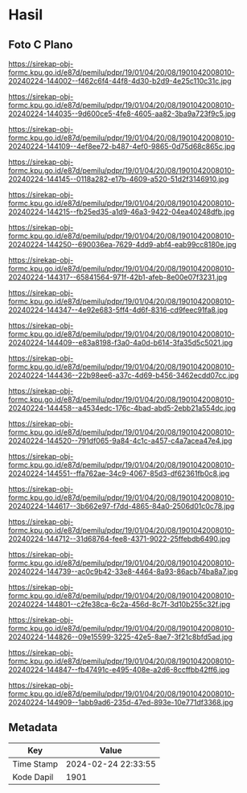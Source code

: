 # Hasil

## Foto C Plano

https://sirekap-obj-formc.kpu.go.id/e87d/pemilu/pdpr/19/01/04/20/08/1901042008010-20240224-144002--f462c6f4-44f8-4d30-b2d9-4e25c110c31c.jpg

https://sirekap-obj-formc.kpu.go.id/e87d/pemilu/pdpr/19/01/04/20/08/1901042008010-20240224-144035--9d600ce5-4fe8-4605-aa82-3ba9a723f9c5.jpg

https://sirekap-obj-formc.kpu.go.id/e87d/pemilu/pdpr/19/01/04/20/08/1901042008010-20240224-144109--4ef8ee72-b487-4ef0-9865-0d75d68c865c.jpg

https://sirekap-obj-formc.kpu.go.id/e87d/pemilu/pdpr/19/01/04/20/08/1901042008010-20240224-144145--0118a282-e17b-4609-a520-51d2f3146910.jpg

https://sirekap-obj-formc.kpu.go.id/e87d/pemilu/pdpr/19/01/04/20/08/1901042008010-20240224-144215--fb25ed35-a1d9-46a3-9422-04ea40248dfb.jpg

https://sirekap-obj-formc.kpu.go.id/e87d/pemilu/pdpr/19/01/04/20/08/1901042008010-20240224-144250--690036ea-7629-4dd9-abf4-eab99cc8180e.jpg

https://sirekap-obj-formc.kpu.go.id/e87d/pemilu/pdpr/19/01/04/20/08/1901042008010-20240224-144317--65841564-971f-42b1-afeb-8e00e07f3231.jpg

https://sirekap-obj-formc.kpu.go.id/e87d/pemilu/pdpr/19/01/04/20/08/1901042008010-20240224-144347--4e92e683-5ff4-4d6f-8316-cd9feec91fa8.jpg

https://sirekap-obj-formc.kpu.go.id/e87d/pemilu/pdpr/19/01/04/20/08/1901042008010-20240224-144409--e83a8198-f3a0-4a0d-b614-3fa35d5c5021.jpg

https://sirekap-obj-formc.kpu.go.id/e87d/pemilu/pdpr/19/01/04/20/08/1901042008010-20240224-144436--22b98ee6-a37c-4d69-b456-3462ecdd07cc.jpg

https://sirekap-obj-formc.kpu.go.id/e87d/pemilu/pdpr/19/01/04/20/08/1901042008010-20240224-144458--a4534edc-176c-4bad-abd5-2ebb21a554dc.jpg

https://sirekap-obj-formc.kpu.go.id/e87d/pemilu/pdpr/19/01/04/20/08/1901042008010-20240224-144520--791df065-9a84-4c1c-a457-c4a7acea47e4.jpg

https://sirekap-obj-formc.kpu.go.id/e87d/pemilu/pdpr/19/01/04/20/08/1901042008010-20240224-144551--ffa762ae-34c9-4067-85d3-df62361fb0c8.jpg

https://sirekap-obj-formc.kpu.go.id/e87d/pemilu/pdpr/19/01/04/20/08/1901042008010-20240224-144617--3b662e97-f7dd-4865-84a0-2506d01c0c78.jpg

https://sirekap-obj-formc.kpu.go.id/e87d/pemilu/pdpr/19/01/04/20/08/1901042008010-20240224-144712--31d68764-fee8-4371-9022-25ffebdb6490.jpg

https://sirekap-obj-formc.kpu.go.id/e87d/pemilu/pdpr/19/01/04/20/08/1901042008010-20240224-144739--ac0c9b42-33e8-4464-8a93-86acb74ba8a7.jpg

https://sirekap-obj-formc.kpu.go.id/e87d/pemilu/pdpr/19/01/04/20/08/1901042008010-20240224-144801--c2fe38ca-6c2a-456d-8c7f-3d10b255c32f.jpg

https://sirekap-obj-formc.kpu.go.id/e87d/pemilu/pdpr/19/01/04/20/08/1901042008010-20240224-144826--09e15599-3225-42e5-8ae7-3f21c8bfd5ad.jpg

https://sirekap-obj-formc.kpu.go.id/e87d/pemilu/pdpr/19/01/04/20/08/1901042008010-20240224-144847--fb47491c-e495-408e-a2d6-8ccffbb42ff6.jpg

https://sirekap-obj-formc.kpu.go.id/e87d/pemilu/pdpr/19/01/04/20/08/1901042008010-20240224-144909--1abb9ad6-235d-47ed-893e-10e771df3368.jpg


## Metadata

| Key        | Value               |
| ---------- | ------------------- |
| Time Stamp | 2024-02-24 22:33:55 |
| Kode Dapil | 1901                |



